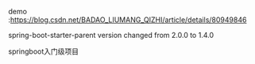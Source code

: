 demo :https://blog.csdn.net/BADAO_LIUMANG_QIZHI/article/details/80949846

spring-boot-starter-parent version changed from 2.0.0 to 1.4.0

springboot入门级项目
